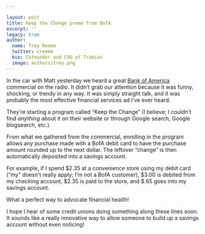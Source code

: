 ```yaml
---

layout: post
title: Keep the Change promo from BofA
excerpt: ''
legacy: true
author:
  name: Trey Reeme
  twitter: creeme
  bio: Cofounder and COO of Trabian
  image: authors/trey.png
---
```


<p>In the car with Matt yesterday we heard a great <a href='http://www.bankofamerica.com'>Bank of America</a> commercial on the radio.  It didn&#8217;t grab our attention because it was funny, shocking, or trendy in any way.  It was simply straight talk, and it was probably the most effective financial services ad I&#8217;ve ever heard.</p>
<p>They&#8217;re starting a program called &#8220;Keep the Change&#8221; (I believe; I couldn&#8217;t find <em>anything</em> about it on their website or through Google search, Google blogsearch, etc.).</p>
<p>From what we gathered from the commercial, enrolling in the program allows any purchase made with a BofA debit card to have the purchase amount rounded up to the next dollar.  The leftover &#8220;change&#8221; is then automatically deposited into a savings account.</p>
<p>For example, if I spend $2.35 at a convenience store using my debit card (&#8220;my&#8221; doesn&#8217;t really apply; I&#8217;m not a BofA customer), $3.00 is debited from my checking account, $2.35 is paid to the store, and $.65 goes into my savings account.</p>
<p>What a perfect way to advocate financial health!</p>
<p>I hope I hear of some credit unions doing something along these lines soon.  It sounds like a really innovative way to allow someone to build up a savings account without even noticing!</p>